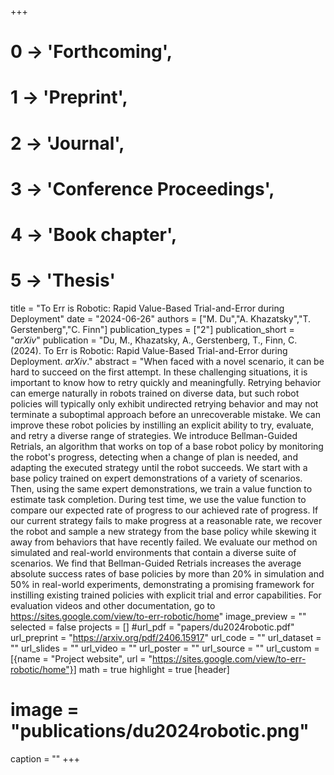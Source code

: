 +++
# 0 -> 'Forthcoming',
# 1 -> 'Preprint',
# 2 -> 'Journal',
# 3 -> 'Conference Proceedings',
# 4 -> 'Book chapter',
# 5 -> 'Thesis'

title = "To Err is Robotic: Rapid Value-Based Trial-and-Error during Deployment"
date = "2024-06-26"
authors = ["M. Du","A. Khazatsky","T. Gerstenberg","C. Finn"]
publication_types = ["2"]
publication_short = "_arXiv_"
publication = "Du, M., Khazatsky, A., Gerstenberg, T., Finn, C. (2024). To Err is Robotic: Rapid Value-Based Trial-and-Error during Deployment. _arXiv_."
abstract = "When faced with a novel scenario, it can be hard to succeed on the first attempt. In these challenging situations, it is important to know how to retry quickly and meaningfully. Retrying behavior can emerge naturally in robots trained on diverse data, but such robot policies will typically only exhibit undirected retrying behavior and may not terminate a suboptimal approach before an unrecoverable mistake. We can improve these robot policies by instilling an explicit ability to try, evaluate, and retry a diverse range of strategies. We introduce Bellman-Guided Retrials, an algorithm that works on top of a base robot policy by monitoring the robot's progress, detecting when a change of plan is needed, and adapting the executed strategy until the robot succeeds. We start with a base policy trained on expert demonstrations of a variety of scenarios. Then, using the same expert demonstrations, we train a value function to estimate task completion. During test time, we use the value function to compare our expected rate of progress to our achieved rate of progress. If our current strategy fails to make progress at a reasonable rate, we recover the robot and sample a new strategy from the base policy while skewing it away from behaviors that have recently failed. We evaluate our method on simulated and real-world environments that contain a diverse suite of scenarios. We find that Bellman-Guided Retrials increases the average absolute success rates of base policies by more than 20% in simulation and 50% in real-world experiments, demonstrating a promising framework for instilling existing trained policies with explicit trial and error capabilities. For evaluation videos and other documentation, go to https://sites.google.com/view/to-err-robotic/home"
image_preview = ""
selected = false
projects = []
#url_pdf = "papers/du2024robotic.pdf"
url_preprint = "https://arxiv.org/pdf/2406.15917"
url_code = ""
url_dataset = ""
url_slides = ""
url_video = ""
url_poster = ""
url_source = ""
url_custom = [{name = "Project website", url = "https://sites.google.com/view/to-err-robotic/home"}]
math = true
highlight = true
[header]
# image = "publications/du2024robotic.png"
caption = ""
+++